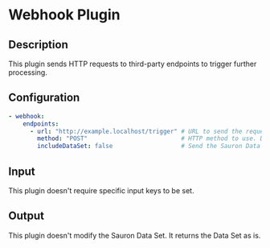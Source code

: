 # Webhook Plugin

## Description

This plugin sends HTTP requests to third-party endpoints to trigger further processing.

## Configuration

```yaml
- webhook:
    endpoints:
      - url: "http://example.localhost/trigger" # URL to send the request to. Required.
        method: "POST"                          # HTTP method to use. Default is POST.
        includeDataSet: false                   # Send the Sauron Data Set as the body of the request. Default is false.
```

## Input

This plugin doesn't require specific input keys to be set.

## Output

This plugin doesn't modify the Sauron Data Set. It returns the Data Set as is.
